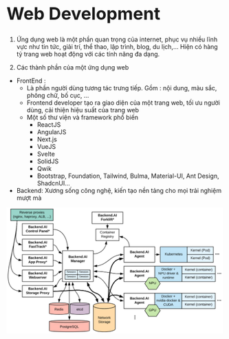 <h1 style=" font-weight: bold; font-size: 40px;">Web Development</h1>

1. Ứng dụng web là một phần quan trọng của internet, phục vụ nhiều lĩnh vực như tin tức, giải trí, thể thao, lập trình, blog, du lịch,... Hiện có hàng tỷ trang web hoạt động với các tính năng đa dạng.

2. Các thành phần của một ứng dụng web
 + FrontEnd : 
    - Là phần người dùng tương tác trưng tiếp. Gồm : nội dung, màu sắc, phông chữ, bố cục, ...
    - Frontend developer tạo ra giao diện của một trang web, tối ưu người dùng, cải thiện hiệu suất của trang web
    - Một số thư viện và framework phổ biến 
        + ReactJS
        + AngularJS
        + Next.js
        + VueJS
        + Svelte
        + SolidJS
        + Qwik
        + Bootstrap, Foundation, Tailwind, Bulma, Material-UI, Ant Design, ShadcnUI...
 + Backend: Xương sống công nghệ, kiến tạo nền tảng cho mọi trải nghiệm mượt mà


![alt text](img/image.png)